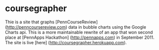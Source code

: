 coursegrapher
=============
Thie is a site that graphs [PennCourseReview] (http://penncoursereview.com) data in bubble charts using the Google Charts api.  This is a more maintainable rewrite of an app that won second place at [PennApps Hackathon] (http://pennapps.com) in September 2011. The site is live [here] (http://coursegrapher.herokuapp.com).